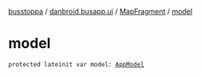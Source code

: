 [busstoppa](../../index.md) / [danbroid.busapp.ui](../index.md) / [MapFragment](index.md) / [model](./model.md)

# model

`protected lateinit var model: `[`AppModel`](../../danbroid.busapp.models/-app-model/index.md)
